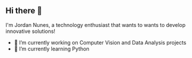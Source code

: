 ## Hi there 👋

I'm Jordan Nunes, a technology enthusiast that wants to wants to develop innovative solutions!

- 🔭 I’m currently working on Computer Vision and Data Analysis projects
- 🌱 I’m currently learning Python

<!--
**jordan-nunes/jordan-nunes** is a ✨ _special_ ✨ repository because its `README.md` (this file) appears on your GitHub profile.

Here are some ideas to get you started:

- 🔭 I’m currently working on ...
- 🌱 I’m currently learning ...
- 👯 I’m looking to collaborate on ...
- 🤔 I’m looking for help with ...
- 💬 Ask me about ...
- 📫 How to reach me: ...
- 😄 Pronouns: ...
- ⚡ Fun fact: ...
-->
